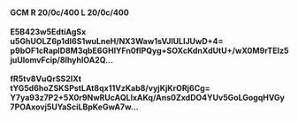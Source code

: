 #### GCM R 20/0c/400 L 20/0c/400
**E5B423w5EdtiAgSx**<br/>**u5GhUOLZ6p1dI6S1wuLneH/NX3Waw1sVJlULlJUwD+4=**<br/>**p9bOF1cRaplD8M3qbE6GHlYFn0flPQyg+SOXcKdnXdUtU+/wX0M9rTEIz5juUlomvFcip/8lhyhlOA2Q...**<br/><br/>
**fR5tv8VuQrSS2IXt**<br/>**tYG5d6hoZSKSPstLAt8qx11VzKab8/vyjKjKrORj6Cg=**<br/>**Y7ya93z7P2+5X0r9NwRUcAQLlxAKq/Ans0ZxdDO4YUv5GoLGogqHVGy7POAxovj5UYaSciLBpKeGwA7w...**